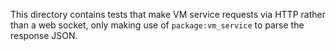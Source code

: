 This directory contains tests that make VM service requests via HTTP rather than a web socket, only making use of `package:vm_service` to parse the response JSON.